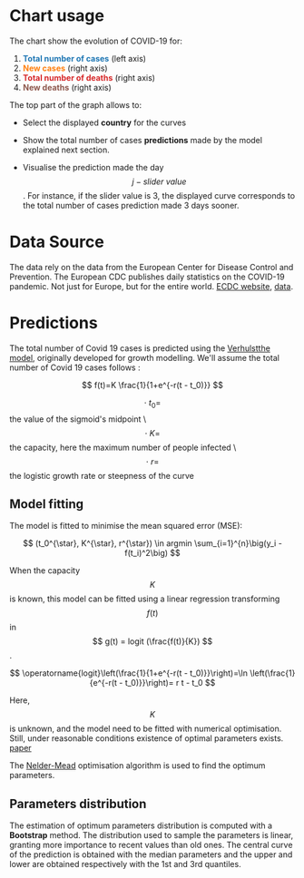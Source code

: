 

# Chart usage

The chart show the evolution of COVID-19 for:

1. <span style="color:#1f77b4">**Total number of cases**</span> (left axis)
2. <span style="color:#ff7f0e">**New cases**</span> (right axis)
3. <span style="color:#d62728">**Total number of deaths**</span>  (right axis)
4. <span style="color:#8c564b">**New deaths**</span>  (right axis)

The top part of the graph allows to:

* Select the displayed **country** for the curves

* Show the  total number of cases  **predictions** made by the model explained next section.

* Visualise the prediction made the day $$ j-slider \ value $$. For instance, if the slider value is 3, the displayed curve corresponds to the total number of cases prediction made 3 days sooner.

# Data Source

The data rely on the data from the European Center for Disease Control and Prevention. The European CDC publishes daily statistics on the COVID-19 pandemic. Not just for Europe, but for the entire world. [ECDC website](https://www.ecdc.europa.eu/en),  [data](https://covid.ourworldindata.org/data/ecdc/full_data.csv).



# Predictions

The total number of Covid 19 cases is predicted using the [Verhulstthe model](https://en.wikipedia.org/wiki/Logistic_function), originally developed for growth modelling. We'll assume the total number of Covid 19 cases follows :

$$ f(t)=K \frac{1}{1+e^{-r(t - t_0)}} $$

$$ \cdot \ t_{0}= $$ the value  of the sigmoid's midpoint \\
$$\cdot \ K= $$ the capacity, here the maximum number of people infected \\
$$\cdot \ r=$$ the logistic growth rate or steepness of the curve 

## Model fitting

The model is fitted to minimise the mean squared error (MSE):

$$ (t_0^{\star}, K^{\star}, r^{\star}) \in argmin \sum_{i=1}^{n}\big(y_i - f(t_i)^2\big) $$ 

When the capacity $$ K $$ is known, this model can be fitted using a linear regression transforming $$ f(t) $$ in  $$ g(t) = logit (\frac{f(t)}{K}) $$. 

$$ \operatorname{logit}\left(\frac{1}{1+e^{-r(t - t_0)}}\right)=\ln \left(\frac{1}{e^{-r(t - t_0)}}\right)= r t - t_0 $$

Here, $$ K $$ is unknown, and the model need to be fitted with numerical optimisation. Still, under reasonable conditions existence of optimal parameters exists. [paper](https://www.sciencedirect.com/science/article/abs/pii/S0096300395002510)

The [Nelder-Mead](https://en.wikipedia.org/wiki/Nelder–Mead_method) optimisation algorithm is used to find the optimum parameters.

## Parameters distribution

The estimation of optimum parameters distribution is computed with a **Bootstrap** method. The distribution used to sample the parameters is linear, granting more importance to recent values than old ones. The central curve of the prediction is obtained with the median parameters and the upper and lower are obtained respectively with the 1st and 3rd quantiles.

